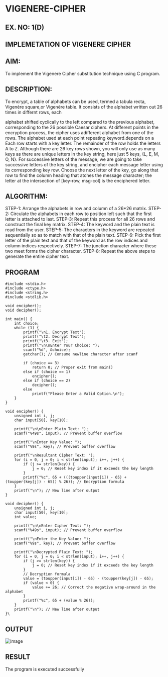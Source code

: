 # VIGENERE-CIPHER
## EX. NO: 1(D)
 

## IMPLEMETATION OF VIGENERE CIPHER
 

## AIM:

To implement the Vigenere Cipher substitution technique using C program.

## DESCRIPTION:

To encrypt, a table of alphabets can be used, termed a tabula recta, Vigenère square,or Vigenère table. It consists of the alphabet written out 26 times in differnt rows, each
 
alphabet shifted cyclically to the left compared to the previous alphabet, corresponding to the 26 possible Caesar ciphers. At different points in the encryption process, the cipher uses adifferent alphabet from one of the rows. The alphabet used at each point repeating keyword.depends on a Each row starts with a key letter. The remainder of the row holds the letters A to Z. Although there are 26 key rows shown, you will only use as many keys as there are unique letters in the key string, here just 5 keys, {L, E, M, O, N}. For successive letters of the message, we are going to take successive letters of the key string, and encipher each message letter using its corresponding key row. Choose the next letter of the key, go along that row to find the column heading that	atches the message character; the letter at the intersection of
[key-row, msg-col] is the enciphered letter.


## ALGORITHM:

STEP-1: Arrange the alphabets in row and column of a 26*26 matrix.
STEP-2: Circulate the alphabets in each row to position left such that the first letter is attached to last.
STEP-3: Repeat this process for all 26 rows and construct the final key matrix.
STEP-4: The keyword and the plain text is read from the user.
STEP-5: The characters in the keyword are repeated sequentially so as to match with that of the plain text.
STEP-6: Pick the first letter of the plain text and that of the keyword as the row indices and column indices respectively.
STEP-7: The junction character where these two meet forms the cipher character.
STEP-8: Repeat the above steps to generate the entire cipher text.


## PROGRAM
```
#include <stdio.h>
#include <ctype.h>
#include <string.h>
#include <stdlib.h>

void encipher();
void decipher();

int main() {
    int choice;
    while (1) {
        printf("\n1. Encrypt Text");
        printf("\t2. Decrypt Text");
        printf("\t3. Exit");
        printf("\n\nEnter Your Choice: ");
        scanf("%d", &choice);
        getchar(); // Consume newline character after scanf
        
        if (choice == 3)
            return 0; // Proper exit from main()
        else if (choice == 1)
            encipher();
        else if (choice == 2)
            decipher();
        else
            printf("Please Enter a Valid Option.\n");
    }
}

void encipher() {
    unsigned int i, j;
    char input[50], key[10];

    printf("\n\nEnter Plain Text: ");
    scanf("%49s", input); // Prevent buffer overflow

    printf("\nEnter Key Value: ");
    scanf("%9s", key); // Prevent buffer overflow

    printf("\nResultant Cipher Text: ");
    for (i = 0, j = 0; i < strlen(input); i++, j++) {
        if (j >= strlen(key)) {
            j = 0; // Reset key index if it exceeds the key length
        }
        printf("%c", 65 + (((toupper(input[i]) - 65) + (toupper(key[j]) - 65)) % 26)); // Encryption formula
    }
    printf("\n"); // New line after output
}

void decipher() {
    unsigned int i, j;
    char input[50], key[10];
    int value;

    printf("\n\nEnter Cipher Text: ");
    scanf("%49s", input); // Prevent buffer overflow

    printf("\nEnter the Key Value: ");
    scanf("%9s", key); // Prevent buffer overflow

    printf("\nDecrypted Plain Text: ");
    for (i = 0, j = 0; i < strlen(input); i++, j++) {
        if (j >= strlen(key)) {
            j = 0; // Reset key index if it exceeds the key length
        }
        // Decryption formula
        value = (toupper(input[i]) - 65) - (toupper(key[j]) - 65);
        if (value < 0) {
            value += 26; // Correct the negative wrap-around in the alphabet
        }
        printf("%c", 65 + (value % 26));
    }
    printf("\n"); // New line after output
}\
```

## OUTPUT

![image](https://github.com/user-attachments/assets/ca2d9cc7-2980-4f23-a4dd-5476c428c31e)

## RESULT
The program is executed successfully
